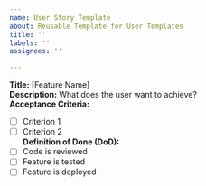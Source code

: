 ```yaml
---
name: User Story Template
about: Reusable Template for User Templates
title: ''
labels: ''
assignees: ''

---
```


**Title:** [Feature Name]  
**Description:** What does the user want to achieve?  
**Acceptance Criteria:**  
- [ ] Criterion 1  
- [ ] Criterion 2  
**Definition of Done (DoD):**  
- [ ] Code is reviewed  
- [ ] Feature is tested  
- [ ] Feature is deployed
